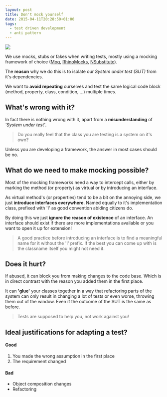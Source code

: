 ```yaml
---
layout: post
title: Don't mock yourself
date: 2015-04-11T20:28:50+01:00
tags:
  - test driven development
  - anti pattern
---
```


![](/images/0001_scissorglue_billjunk.jpg)

We use mocks, stubs or fakes when writing tests, mostly using a mocking framework of choice ([Moq](https://github.com/Moq/moq4), [RhinoMocks](http://hibernatingrhinos.com/oss/rhino-mocks), [NSubstitute](http://nsubstitute.github.io)).

The **reason** why we do this is to isolate our _System under test (SUT)_ from it's dependencies.

We want to **avoid repeating** ourselves and test the same logical code block (method, property, class, condition, ...) multiple times.

## What's wrong with it?

In fact there is nothing wrong with it, apart from a **misunderstanding** of _'System under test'_.

> Do you really feel that the class you are testing is a system on it's own?

Unless you are developing a framework, the answer in most cases should be no.

## What do we need to make mocking possible?

Most of the mocking frameworks need a way to intercept calls, either by marking the method (or property) as virtual or by introducing an interface.

As virtual method's (or properties) tend to be a bit on the annoying side, we just **introduce interfaces everywhere**. Named equally to it's implementation class, prefixed with 'I' as good convention abiding citizens do.

By doing this we just **ignore the reason of existence** of an interface. An interface should exist if there are more implementations available or you want to open it up for extension!

> A good practice before introducing an interface is to find a meaningful name for it without the 'I' prefix. If the best you can come up with is the classname itself you might not need it.

## Does it hurt?

If abused, it can block you from making changes to the code base. Which is in direct contrast with the reason you added them in the first place.

It can **'glue'** your classes together in a way that refactoring parts of the system can only result in changing a lot of tests or even worse, throwing them out of the window. Even if the outcome of the SUT is the same as before.

> Tests are supposed to help you, not work against you!

## Ideal justifications for adapting a test?

#### Good

1. You made the wrong assumption in the first place
2. The requirement changed

#### Bad

- Object composition changes
- Refactoring
